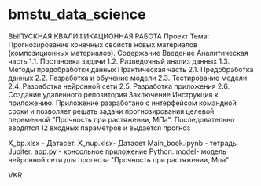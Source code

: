 # bmstu_data_science
ВЫПУСКНАЯ КВАЛИФИКАЦИОННАЯ РАБОТА 
Проект Тема: Прогнозирование конечных свойств новых материалов (композиционных материалов).
Содержание 
Введение
Аналитическая часть 1.1.
Постановка задачи 1.2. 
Разведочный анализ данных 1.3. 
Методы предобработки данных
Практическая часть 2.1.
Предобработка данных 2.2. 
Разработка и обучение модели 2.3. 
Тестирование модели 2.4. 
Разработка нейронной сети 2.5.
Разработка приложения 2.6. 
Создание удаленного репозитория 
Заключение 
Инструкция к приложению:
Приложение разработано с интерфейсом командной сроки и позволяет решать задачи прогнозирования целевой переменной "Прочность при растяжении, МПа".
Последовательно вводятся 12 входных параметров и выдается прогноз




X_bp.xlsx - Датасет.
X_nup.xlsx- Датасет
Main_book.ipynb - тетрадь Jupiter.
app.py - консольное приложение Python.
model- модель нейронной сети для прогноза "Прочность при растяжении, Мпа"

VKR
